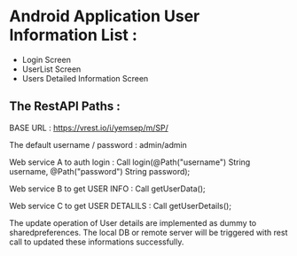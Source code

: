 # Android Application User Information List :

- Login Screen
- UserList Screen
- Users Detailed Information Screen

## The RestAPI Paths :

BASE URL      : https://vrest.io/i/yemsep/m/SP/

The default username / password    : admin/admin

Web service A to auth login        : Call<AuthModel> login(@Path("username") String username, @Path("password") String password);
  
Web service B to get USER INFO     : Call<UserModel> getUserData();
  
Web service C to get USER DETALILS : Call<UserModel> getUserDetails();

The update operation of User details are implemented as dummy to sharedpreferences. The local DB or remote server will be triggered with rest call to updated these informations successfully.


